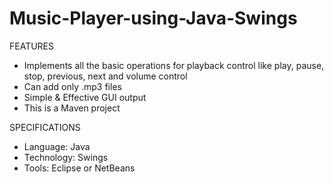 # Music-Player-using-Java-Swings
FEATURES
* Implements all the basic operations for playback control like play, pause, stop, previous, next and volume control
* Can add only .mp3 files
* Simple & Effective GUI output
* This is a Maven project

SPECIFICATIONS
* Language: Java
* Technology: Swings
* Tools: Eclipse or NetBeans


